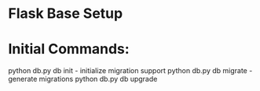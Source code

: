 # Flask Base Setup
# Initial Commands:
 python db.py db init - initialize migration support
 python db.py db migrate - generate migrations
 python db.py db upgrade
